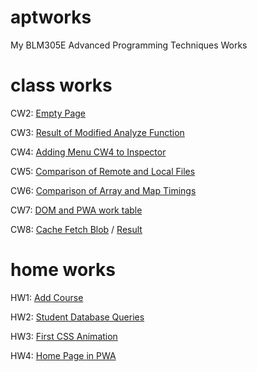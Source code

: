 # aptworks

My BLM305E Advanced Programming Techniques Works

# class works

CW2: [Empty Page](https://sahinalcin.github.io/aptworks/sahincw2)

CW3: [Result of Modified Analyze Function](https://sahinalcin.github.io/aptworks/inspector.html)

CW4: [Adding Menu CW4 to Inspector](https://sahinalcin.github.io/aptworks/work/index.html)

CW5: [Comparison of Remote and Local Files](https://sahinalcin.github.io/aptworks/CW5/Comparison.html)

CW6: [Comparison of Array and Map Timings](https://sahinalcin.github.io/aptworks/CW6/Timing.html)

CW7: [DOM and PWA work table](https://sahinalcin.github.io/aptworks/CW7/table.html)

CW8: [Cache Fetch Blob](https://sahinalcin.github.io/aptworks/CW8/CW8_ss1.PNG) / [Result](https://sahinalcin.github.io/aptworks/CW8/CW8_ss2.PNG)

# home works

HW1: [Add Course](https://sahinalcin.github.io/aptworks/SahinHW1)

HW2: [Student Database Queries](https://sahinalcin.github.io/aptworks/HW2/Database.html)

HW3: [First CSS Animation](https://sahinalcin.github.io/aptworks/HW3/myfirstAnimation.html)

HW4: [Home Page in PWA](https://sahinalcin.github.io/aptworks/index.html)
